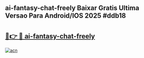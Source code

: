 ## ai-fantasy-chat-freely Baixar Gratis Ultima Versao Para Android/IOS 2025 #ddb18

# <h2><a href="https://ainizakaria.my?title=ai-fantasy-chat-freely&ref=20M">🔗👉 🔴 ai-fantasy-chat-freely</a></h2>

[![acn](https://github.com/user-attachments/assets/0f9c940e-d8b0-45ae-aac7-cd30a18b3e1c)](https://ainizakaria.my?title=ai-fantasy-chat-freely&ref=20M)

